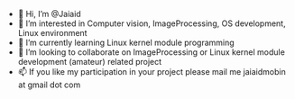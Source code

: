- 👋 Hi, I’m @Jaiaid
- 👀 I’m interested in Computer vision, ImageProcessing, OS development, Linux environment 
- 🌱 I’m currently learning Linux kernel module programming
- 💞️ I’m looking to collaborate on ImageProcessing or Linux kernel module development (amateur) related project
- 📫 If you like my participation in your project please mail me jaiaidmobin at gmail dot com

<!---
Jaiaid/Jaiaid is a ✨ special ✨ repository because its `README.md` (this file) appears on your GitHub profile.
You can click the Preview link to take a look at your changes.
--->
